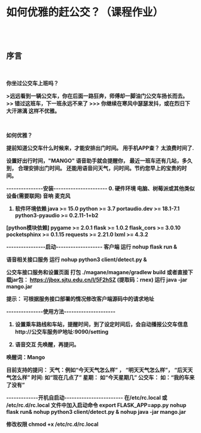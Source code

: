 <H1> 如何优雅的赶公交？（课程作业）</H1>
<br>
<br>

<h2>序言</h2>
<br>

<b>你坐过公交车上班吗？<b>
<br>
<p>
>远远看到一辆公交车，你在后面一路狂奔，师傅却一脚油门公交车扬长而去。
>> 错过这班车，下一班永远不来了
>>> 你继续在寒风中瑟瑟发抖，或在烈日下大汗淋漓
这样不优雅。
</p>
<br>

<b>如何优雅？</b> 
<p>
提前知道公交车什么时候来，才能安排出门时间。
用手机APP查？ 太浪费时间了.

设置好出行时间，"MANGO" 语音助手就会提醒你， 最近一班车还有几站，多久到， 合理安排出门时间。
还能用语音问天气，问时间。节约您早上的宝贵的时间。

</p>



---------------安装----------------------
0. 硬件环境
电脑、树莓派或其他类似设备(需要联网)
音响
麦克风

1. 软件环境依赖
java >= 15.0
python >= 3.7
portaudio.dev >= 18.1-7.1
python3-pyaudio >= 0.2.11-1+b2

[python模块依赖]
pygame >= 2.0.1
flask >= 1.0.2
flask_cors >= 3.0.10
pocketsphinx >= 0.1.15
requests >= 2.21.0
lxml >= 4.3.2


----------------启动-------------------
客户端
运行 nohup flask run &

语音相关接口服务
运行 nohup python3 client/detect.py &

公交车接口服务和设置页面
打包  ./magane/magane/gradlew build  或者直接下载jar包： https://jbox.sjtu.edu.cn/l/5F2hSZ (提取码：rnex)
运行 java -jar mango.jar

提示： 可根据服务接口部署的情况修改客户端源码中的请求地址


---------------使用方法---------------------
1. 设置乘车路线和车站，提醒时间，到了设定时间后，会自动播报公交车信息
http://公交车服务IP地址:9090/setting

2. 语音交互
先唤醒，再提问。

唤醒词：Mango

目前支持的提问：
天气：例如“今天天气怎么样” ， “明天天气怎么样”， “后天天气怎么样”
时间: 如“现在几点了”
星期： 如“今天星期几”
公交车： 如：“我的车来了没有”



-------------开机自启动------------------------
在/etc/rc.local 或 /etc/rc.d/rc.local 文件中加入启动命令
export FLASK_APP=app.py
nohup flask run&
nohup python3 client/detect.py &
nohup java -jar mango.jar

修改权限
chmod +x /etc/rc.d/rc.local

